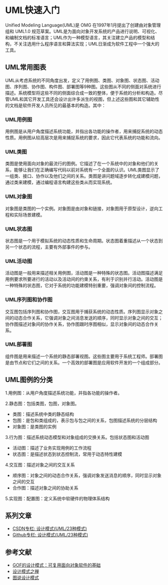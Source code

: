 # UML快速入门

 Unified Modeling Language(UML)是 OMG 在1997年1月提出了创建由对象管理组和 UML1.0 规范草案。UML是为面向对象开发系统的产品进行说明、可视化、和编制文档的标准语言；UML作为一种模型语言，其关注建立产品的模型和结构，不关注选用什么程序语言和算法实现；UML日渐成为软件工程中一个强大的工具。

## UML常用图表

UML从考虑系统的不同角度出发，定义了用例图、类图、对象图、状态图、活动图、序列图、协作图、构件图、部署图等9种图。这些图从不同的侧面对系统进行描述。系统模型将这些不同的侧面综合成一致的整体，便于系统的分析和构造。尽管UML和其它开发工具还会设计出许多派生的视图，但上述这些图和其它辅助性的文档是软件开发人员所见的最基本的构造。其中：

### UML用例图

用例图是从用户角度描述系统功能，并指出各功能的操作者，用来捕捉系统的动态性质。用例图从较高层次是用来捕捉系统的要求，因此它代表系统的功能和流向。

### UML类图

类图是使用面向对象的最流行的图例。它描述了在一个系统中的对象和他们的关系，能够让我们在正确编写代码以前对系统有一个全面的认识。UML类图显示了一组类、接口、协作以及他们之间的关系。类图是讲问题域逐步转化成建模问题，通过类来建模，通过编程语言构建这些类从而实现系统。

### UML对象图

对象图是类图的一个实例。对象图是由对象和链接，对象图用于原型设计，逆向工程和实际场景建模。

### UML状态图

状态图是一个用于模拟系统的动态性质和生命周期。状态图着重描述从一个状态到另一个状态的流程，主要有外部事件的参与。

### UML活动图

活动图是一般用来描述相关用例图，活动图是一种特殊的状态图。活动图描述满足用例要求所要进行的活动以及活动间的约束关系，有利于识别并行活动。活动图是一种特殊的状态图，它对于系统的功能建模特别重要，强调对象间的控制流程。

### UML序列图和协作图

交互图包括序列图和协作图，交互图用于捕获系统的动态性质。序列图显示对象之间的动态合作关系，它强调对象之间消息发送的顺序，同时显示对象之间的交互；协作图描述对象间的协作关系，协作图跟时序图相似，显示对象间的动态合作关系。

### UML部署图

组件图是用来描述一个系统的静态部署视图。这些图主要用于系统工程师。部署图是由节点和它们之间的关系。一个高效的部署图是应用软件开发的一个组成部分。

## UML图例的分类

1.用例图：从用户角度描述系统功能，并指各功能的操作者。

2.静态图：包括类图，包图，对象图。

- 类图：描述系统中类的静态结构
- 包图：是包和类组成的，表示包与包之间的关系，包图描述系统的分层结构
- 对象图：是类图的实例

3.行为图：描述系统动态模型和对象组成的交换关系。包括状态图和活动图

- 活动图：描述了业务实现用例的工作流程
- 状态图：是描述状态到状态控制流，常用于动态特性建模

4.交互图：描述对象之间的交互关系

- 顺序图：对象之间的动态合作关系，强调对象发送消息的顺序，同时显示对象之间的交互
- 合作图：描述对象之间的协助关系

5.实现图：配置图：定义系统中软硬件的物理体系结构

## 系列文章

- [CSDN专栏: 设计模式(UML/23种模式)](https://blog.csdn.net/column/details/27399.html)
- [Github专栏: 设计模式(UML/23种模式)](https://github.com/media-tm/MTDesignPattern)

## 参考文献

- [GOF的设计模式：可复用面向对象软件的基础](http://item.jd.com/10057319.html)
- [设计模式之禅](http://item.jd.com/11414555.html)
- [图说设计模式](https://github.com/me115/design_patterns)